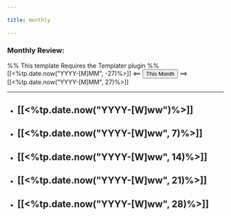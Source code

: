 --- 
title: monthly 
---
### Monthly Review:
%% This template Requires the Templater plugin %%
[[<%tp.date.now("YYYY-[M]MM", -27)%>]] <== <button class="date_button_today">This Month</button> ==> [[<%tp.date.now("YYYY-[M]MM", 27)%>]]

---

- [[<%tp.date.now("YYYY-[W]ww")%>]]
	- 
- [[<%tp.date.now("YYYY-[W]ww", 7)%>]]
	- 
- [[<%tp.date.now("YYYY-[W]ww", 14)%>]]
	- 
- [[<%tp.date.now("YYYY-[W]ww", 21)%>]]
	- 
- [[<%tp.date.now("YYYY-[W]ww", 28)%>]]
	- 

